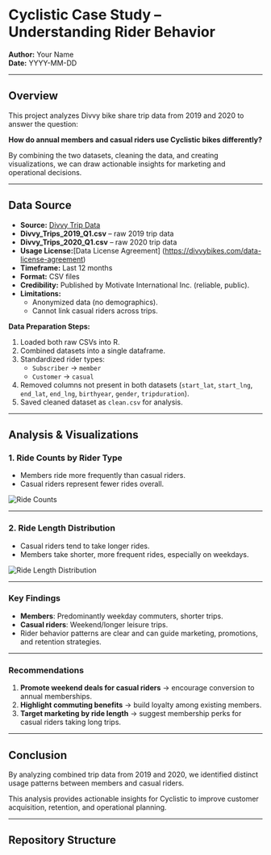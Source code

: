 # Cyclistic Case Study – Understanding Rider Behavior

**Author:** Your Name  
**Date:** YYYY-MM-DD  

---

## Overview

This project analyzes Divvy bike share trip data from 2019 and 2020 to answer the question:  

**How do annual members and casual riders use Cyclistic bikes differently?**  

By combining the two datasets, cleaning the data, and creating visualizations, we can draw actionable insights for marketing and operational decisions.

---

## Data Source
- **Source:** [Divvy Trip Data](https://divvy-tripdata.s3.amazonaws.com/index.html)
- **Divvy_Trips_2019_Q1.csv** – raw 2019 trip data  
- **Divvy_Trips_2020_Q1.csv** – raw 2020 trip data  
- **Usage License:**[Data License Agreement] (https://divvybikes.com/data-license-agreement)
- **Timeframe:** Last 12 months  
- **Format:** CSV files  
- **Credibility:** Published by Motivate International Inc. (reliable, public).  
- **Limitations:**  
  - Anonymized data (no demographics).  
  - Cannot link casual riders across trips.  


**Data Preparation Steps:**

1. Loaded both raw CSVs into R.  
2. Combined datasets into a single dataframe.  
3. Standardized rider types:  
   - `Subscriber` → `member`  
   - `Customer` → `casual`  
4. Removed columns not present in both datasets (`start_lat`, `start_lng`, `end_lat`, `end_lng`, `birthyear`, `gender`, `tripduration`).  
5. Saved cleaned dataset as `clean.csv` for analysis.

---

## Analysis & Visualizations

### 1. Ride Counts by Rider Type

- Members ride more frequently than casual riders.  
- Casual riders represent fewer rides overall.

![Ride Counts](visuals/ride_count.png)

---

### 2. Ride Length Distribution

- Casual riders tend to take longer rides.  
- Members take shorter, more frequent rides, especially on weekdays.  

![Ride Length Distribution](visuals/ride_length_distribution.png)

---

### Key Findings

- **Members**: Predominantly weekday commuters, shorter trips.  
- **Casual riders**: Weekend/longer leisure trips.  
- Rider behavior patterns are clear and can guide marketing, promotions, and retention strategies.

---

### Recommendations

1. **Promote weekend deals for casual riders** → encourage conversion to annual memberships.  
2. **Highlight commuting benefits** → build loyalty among existing members.  
3. **Target marketing by ride length** → suggest membership perks for casual riders taking long trips.

---

## Conclusion

By analyzing combined trip data from 2019 and 2020, we identified distinct usage patterns between members and casual riders.  

This analysis provides actionable insights for Cyclistic to improve customer acquisition, retention, and operational planning.

---

## Repository Structure


